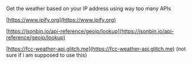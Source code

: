 Get the weather based on your IP address using way too many APIs

[https://www.ipify.org](https://www.ipify.org)

[https://jsonbin.io/api-reference/geoip/lookup](https://jsonbin.io/api-reference/geoip/lookup)

[https://fcc-weather-api.glitch.me](https://fcc-weather-api.glitch.me) (not sure if i am supposed to use this)
